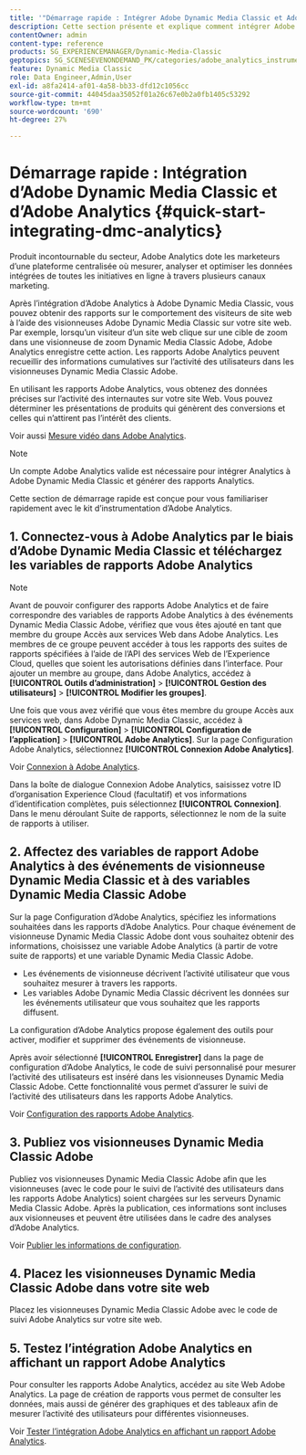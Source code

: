 ```yaml
---
title: '"Démarrage rapide : Intégrer Adobe Dynamic Media Classic et Adobe Analytics"'
description: Cette section présente et explique comment intégrer Adobe Dynamic Media Classic et Adobe Analytics pour vous aider à démarrer rapidement.
contentOwner: admin
content-type: reference
products: SG_EXPERIENCEMANAGER/Dynamic-Media-Classic
geptopics: SG_SCENESEVENONDEMAND_PK/categories/adobe_analytics_instrumentation_kit
feature: Dynamic Media Classic
role: Data Engineer,Admin,User
exl-id: a8fa2414-af01-4a58-bb33-dfd12c1056cc
source-git-commit: 44045daa35052f01a26c67e0b2a0fb1405c53292
workflow-type: tm+mt
source-wordcount: '690'
ht-degree: 27%

---
```


# Démarrage rapide : Intégration d’Adobe Dynamic Media Classic et d’Adobe Analytics {#quick-start-integrating-dmc-analytics}

Produit incontournable du secteur, Adobe Analytics dote les marketeurs d’une plateforme centralisée où mesurer, analyser et optimiser les données intégrées de toutes les initiatives en ligne à travers plusieurs canaux marketing.

Après l’intégration d’Adobe Analytics à Adobe Dynamic Media Classic, vous pouvez obtenir des rapports sur le comportement des visiteurs de site web à l’aide des visionneuses Adobe Dynamic Media Classic sur votre site web. Par exemple, lorsqu’un visiteur d’un site web clique sur une cible de zoom dans une visionneuse de zoom Dynamic Media Classic Adobe, Adobe Analytics enregistre cette action. Les rapports Adobe Analytics peuvent recueillir des informations cumulatives sur l’activité des utilisateurs dans les visionneuses Dynamic Media Classic Adobe.

En utilisant les rapports Adobe Analytics, vous obtenez des données précises sur l’activité des internautes sur votre site Web. Vous pouvez déterminer les présentations de produits qui génèrent des conversions et celles qui n’attirent pas l’intérêt des clients.

Voir aussi [Mesure vidéo dans Adobe Analytics](https://experienceleague.adobe.com/docs/media-analytics/using/media-overview.html).

>[!NOTE]
>
>Un compte Adobe Analytics valide est nécessaire pour intégrer Analytics à Adobe Dynamic Media Classic et générer des rapports Analytics.

Cette section de démarrage rapide est conçue pour vous familiariser rapidement avec le kit d’instrumentation d’Adobe Analytics. 

## 1. Connectez-vous à Adobe Analytics par le biais d’Adobe Dynamic Media Classic et téléchargez les variables de rapports Adobe Analytics

>[!NOTE]
>
>Avant de pouvoir configurer des rapports Adobe Analytics et de faire correspondre des variables de rapports Adobe Analytics à des événements Dynamic Media Classic Adobe, vérifiez que vous êtes ajouté en tant que membre du groupe Accès aux services Web dans Adobe Analytics. Les membres de ce groupe peuvent accéder à tous les rapports des suites de rapports spécifiées à l’aide de l’API des services Web de l’Experience Cloud, quelles que soient les autorisations définies dans l’interface. Pour ajouter un membre au groupe, dans Adobe Analytics, accédez à **[!UICONTROL Outils d’administration]** > **[!UICONTROL Gestion des utilisateurs]** > **[!UICONTROL Modifier les groupes]**.

Une fois que vous avez vérifié que vous êtes membre du groupe Accès aux services web, dans Adobe Dynamic Media Classic, accédez à **[!UICONTROL Configuration]** > **[!UICONTROL Configuration de l’application]** > **[!UICONTROL Adobe Analytics]**. Sur la page Configuration Adobe Analytics, sélectionnez **[!UICONTROL Connexion Adobe Analytics]**.

Voir [Connexion à Adobe Analytics](log-analytics.md#log_in_to_adobe_analytics).

Dans la boîte de dialogue Connexion Adobe Analytics, saisissez votre ID d’organisation Experience Cloud (facultatif) et vos informations d’identification complètes, puis sélectionnez **[!UICONTROL Connexion]**. Dans le menu déroulant Suite de rapports, sélectionnez le nom de la suite de rapports à utiliser.

## 2. Affectez des variables de rapport Adobe Analytics à des événements de visionneuse Dynamic Media Classic et à des variables Dynamic Media Classic Adobe

Sur la page Configuration d’Adobe Analytics, spécifiez les informations souhaitées dans les rapports d’Adobe Analytics. Pour chaque événement de visionneuse Dynamic Media Classic Adobe dont vous souhaitez obtenir des informations, choisissez une variable Adobe Analytics (à partir de votre suite de rapports) et une variable Dynamic Media Classic Adobe.

* Les événements de visionneuse décrivent l’activité utilisateur que vous souhaitez mesurer à travers les rapports.
* Les variables Adobe Dynamic Media Classic décrivent les données sur les événements utilisateur que vous souhaitez que les rapports diffusent.

La configuration d’Adobe Analytics propose également des outils pour activer, modifier et supprimer des événements de visionneuse.

Après avoir sélectionné **[!UICONTROL Enregistrer]** dans la page de configuration d’Adobe Analytics, le code de suivi personnalisé pour mesurer l’activité des utilisateurs est inséré dans les visionneuses Dynamic Media Classic Adobe. Cette fonctionnalité vous permet d’assurer le suivi de l’activité des utilisateurs dans les rapports Adobe Analytics.

Voir [Configuration des rapports Adobe Analytics](configuring-analytics-reports.md#configuring_adobe_analytics_reports).

## 3. Publiez vos visionneuses Dynamic Media Classic Adobe

Publiez vos visionneuses Dynamic Media Classic Adobe afin que les visionneuses (avec le code pour le suivi de l’activité des utilisateurs dans les rapports Adobe Analytics) soient chargées sur les serveurs Dynamic Media Classic Adobe. Après la publication, ces informations sont incluses aux visionneuses et peuvent être utilisées dans le cadre des analyses d’Adobe Analytics.

Voir [Publier les informations de configuration](publishing-analytics-configuration-information.md#publishing_adobe_analytics_configuration_information).

## 4. Placez les visionneuses Dynamic Media Classic Adobe dans votre site web

Placez les visionneuses Dynamic Media Classic Adobe avec le code de suivi Adobe Analytics sur votre site web.

## 5. Testez l’intégration Adobe Analytics en affichant un rapport Adobe Analytics

Pour consulter les rapports Adobe Analytics, accédez au site Web Adobe Analytics. La page de création de rapports vous permet de consulter les données, mais aussi de générer des graphiques et des tableaux afin de mesurer l’activité des utilisateurs pour différentes visionneuses.

Voir [Tester l’intégration Adobe Analytics en affichant un rapport Adobe Analytics](testing-integration-viewing-analytics-report.md#testing_the_integration_by_viewing_an_adobe_analytics_report).
